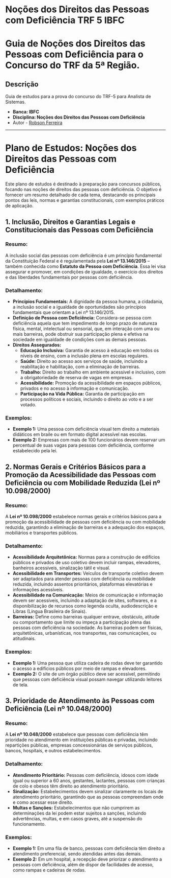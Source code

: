 # Noções dos Direitos das Pessoas com Deficiência TRF 5 IBFC

# Guia de Noções dos Direitos das Pessoas com Deficiência para o Concurso do TRF da 5ª Região.

## Descrição
Guia de estudos para a prova do concurso do TRF-5 para Analista de Sistemas.

- **Banca: IBFC**
- **Disciplina: Noções dos Direitos das Pessoas com Deficiência**
- Autor - [Robson Ferreira](https://github.com/RobsonFe)

<hr>

# Plano de Estudos: Noções dos Direitos das Pessoas com Deficiência

Este plano de estudos é destinado à preparação para concursos públicos, focando nas noções de direitos das pessoas com deficiência. O objetivo é fornecer um resumo detalhado de cada tema, destacando os principais pontos das leis, normas e garantias constitucionais, com exemplos práticos de aplicação.

## 1. Inclusão, Direitos e Garantias Legais e Constitucionais das Pessoas com Deficiência

### Resumo:
A inclusão social das pessoas com deficiência é um princípio fundamental da Constituição Federal e é regulamentada pela **Lei nº 13.146/2015** – também conhecida como **Estatuto da Pessoa com Deficiência**. Essa lei visa assegurar e promover, em condições de igualdade, o exercício dos direitos e das liberdades fundamentais por pessoas com deficiência.

### Detalhamento:
- **Princípios Fundamentais:** A dignidade da pessoa humana, a cidadania, a inclusão social e a igualdade de oportunidades são princípios fundamentais que orientam a Lei nº 13.146/2015.
- **Definição de Pessoa com Deficiência:** Considera-se pessoa com deficiência aquela que tem impedimento de longo prazo de natureza física, mental, intelectual ou sensorial, que, em interação com uma ou mais barreiras, pode obstruir sua participação plena e efetiva na sociedade em igualdade de condições com as demais pessoas.
- **Direitos Assegurados:**
  - **Educação Inclusiva:** Garantia de acesso à educação em todos os níveis de ensino, com a inclusão plena em escolas regulares.
  - **Saúde:** Direito ao acesso aos serviços de saúde, incluindo a reabilitação e habilitação, com a eliminação de barreiras.
  - **Trabalho:** Direito ao trabalho em ambiente acessível e inclusivo, com a obrigatoriedade de reserva de vagas em empresas.
  - **Acessibilidade:** Promoção da acessibilidade em espaços públicos, privados e no acesso à informação e comunicação.
  - **Participação na Vida Pública:** Garantia de participação em processos políticos e sociais, incluindo o direito ao voto e a ser votado.

### Exemplos:
- **Exemplo 1:** Uma pessoa com deficiência visual tem direito a materiais didáticos em braile ou em formato digital acessível nas escolas.
- **Exemplo 2:** Empresas com mais de 100 funcionários devem reservar um percentual de suas vagas para pessoas com deficiência, conforme estabelecido pela lei.

## 2. Normas Gerais e Critérios Básicos para a Promoção da Acessibilidade das Pessoas com Deficiência ou com Mobilidade Reduzida (Lei nº 10.098/2000)

### Resumo:
A **Lei nº 10.098/2000** estabelece normas gerais e critérios básicos para a promoção da acessibilidade de pessoas com deficiência ou com mobilidade reduzida, garantindo a eliminação de barreiras e a adequação dos espaços, mobiliários e transportes públicos.

### Detalhamento:
- **Acessibilidade Arquitetônica:** Normas para a construção de edifícios públicos e privados de uso coletivo devem incluir rampas, elevadores, banheiros acessíveis, sinalização tátil e visual.
- **Acessibilidade em Transportes:** Veículos de transporte coletivo devem ser adaptados para atender pessoas com deficiência ou mobilidade reduzida, incluindo assentos prioritários, plataformas elevatórias e informações acessíveis.
- **Acessibilidade na Comunicação:** Meios de comunicação e informação devem ser acessíveis, incluindo a adaptação de sites, softwares, e a disponibilização de recursos como legenda oculta, audiodescrição e Libras (Língua Brasileira de Sinais).
- **Barreiras:** Define como barreiras qualquer entrave, obstáculo, atitude ou comportamento que limite ou impeça a participação plena das pessoas com deficiência na sociedade. As barreiras podem ser físicas, arquitetônicas, urbanísticas, nos transportes, nas comunicações, ou atitudinais.

### Exemplos:
- **Exemplo 1:** Uma pessoa que utiliza cadeira de rodas deve ter garantido o acesso a edifícios públicos por meio de rampas e elevadores.
- **Exemplo 2:** O site de um órgão público deve ser acessível, permitindo que pessoas com deficiência visual possam navegar utilizando leitores de tela.

## 3. Prioridade de Atendimento às Pessoas com Deficiência (Lei nº 10.048/2000)

### Resumo:
A **Lei nº 10.048/2000** estabelece que pessoas com deficiência têm prioridade no atendimento em instituições públicas e privadas, incluindo repartições públicas, empresas concessionárias de serviços públicos, bancos, hospitais, e outros estabelecimentos.

### Detalhamento:
- **Atendimento Prioritário:** Pessoas com deficiência, idosos com idade igual ou superior a 60 anos, gestantes, lactantes, pessoas com crianças de colo e obesos têm direito ao atendimento prioritário.
- **Sinalização:** Estabelecimentos devem sinalizar claramente os locais de atendimento prioritário, garantindo que as pessoas compreendam onde e como acessar esse direito.
- **Multas e Sanções:** Estabelecimentos que não cumprirem as determinações da lei podem estar sujeitos a sanções, incluindo advertências, multas, e em casos graves, até a suspensão do funcionamento.

### Exemplos:
- **Exemplo 1:** Em uma fila de banco, pessoas com deficiência têm direito a atendimento preferencial, sendo atendidas antes das demais.
- **Exemplo 2:** Em um hospital, a recepção deve priorizar o atendimento a pessoas com deficiência, além de dispor de facilidades de acesso, como rampas e cadeiras de rodas.
